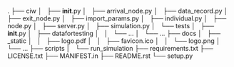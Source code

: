 .
├── ciw
│   ├── __init__.py
│   ├── arrival_node.py
│   ├── data_record.py
│   ├── exit_node.py
│   ├── import_params.py
│   ├── individual.py
│   ├── node.py
│   ├── server.py
│   ├── simulation.py
│   └── tests
│       ├── __init__.py
│       ├── datafortesting
│       │   └── ...
│       └── ...
├── docs
│   ├── _static
│   │   ├── logo.pdf
│   │   ├── favicon.ico
│   │   └── logo.png
│   └── ...
├── scripts
│   └── run_simulation
├── requirements.txt
├── LICENSE.txt
├── MANIFEST.in
├── README.rst
└── setup.py



